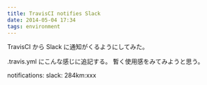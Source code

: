 ```yaml
---
title: TravisCI notifies Slack
date: 2014-05-04 17:34
tags: environment
---
```


TravisCI から Slack に通知がくるようにしてみた。

.travis.yml にこんな感じに追記する。
暫く使用感をみてみようと思う。

notifications:
  slack: 284km:xxx

